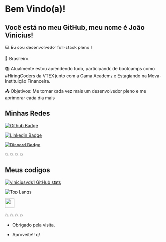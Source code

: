 # Bem Vindo(a)!

 

## Você está no meu GitHub, meu nome é João Vinicius!

 

:computer: Eu sou desenvolvedor full-stack pleno !

:house_with_garden: Brasileiro.

:books: Atualmente estou aprendendo tudo, participando de bootcamps como #HiringCoders da VTEX junto com a Gama Academy e Estagiando na Mova-Instituição Financeira.

:outbox_tray: Objetivos: Me tornar cada vez mais um desenvolvedor pleno e me aprimorar cada dia mais.

 

## Minhas Redes

[![Github Badge](https://img.shields.io/badge/-Github-000?style=flat-square&logo=Github&logoColor=white&link=https://github.com/viniciusvds1)](https://github.com/viniciusvds1)

[![Linkedin Badge](https://img.shields.io/badge/-LinkedIn-blue?style=flat-square&logo=Linkedin&logoColor=white&link=https://www.linkedin.com/in/jviniciusvds/)]( https://www.linkedin.com/in/jviniciusvds/)


[![Discord Badge](https://img.shields.io/badge/Discord-7289DA?style=for-the-badge&logo=discord&logoColor=white)](viniciusvds#4677)









:collision: :collision: :collision: :collision:


## Meus codigos
           

[![viniciusvds1 GitHub stats](https://github-readme-stats.vercel.app/api?username=viniciusvds1)](https://github.com/viniciusvds1?tab=repositories)


[![Top Langs](https://github-readme-stats.vercel.app/api/top-langs/?username=viniciusvds1&layout=compact)](https://github.com/viniciusvds1/github-readme-stats)







<img src=https://github.com/TheDudeThatCode/TheDudeThatCode/blob/master/Assets/Earth.gif width="30">


                
:collision: :collision: :collision: :collision:

- Obrigado pela visita.

- Aproveite!! o/
  
